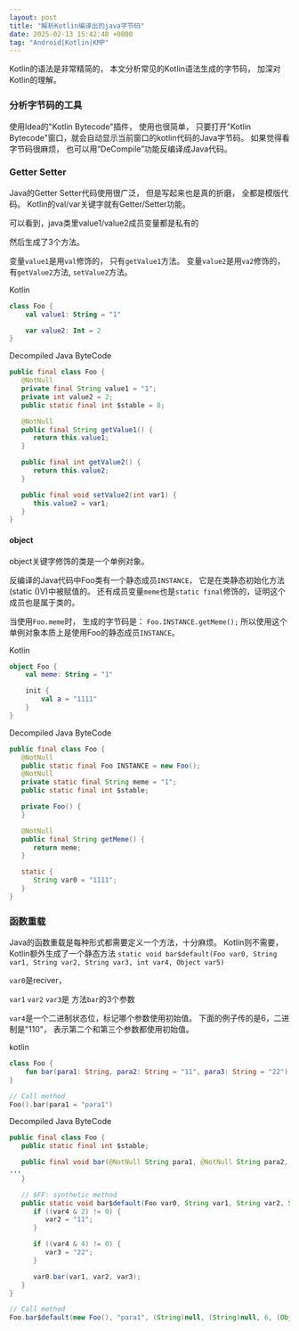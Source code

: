 ```yaml
---
layout: post
title: "解析Kotlin编译出的java字节码"
date: 2025-02-13 15:42:48 +0800
tag: "Android|Kotlin|KMP"
---
```


Kotlin的语法是非常精简的， 本文分析常见的Kotlin语法生成的字节码， 加深对Kotlin的理解。

### 分析字节码的工具
使用Idea的"Kotlin Bytecode"插件， 使用也很简单， 只要打开"Kotlin Bytecode"窗口，就会自动显示当前窗口的kotlin代码的Java字节码。 如果觉得看字节码很麻烦， 也可以用“DeCompile”功能反编译成Java代码。

### Getter Setter
Java的Getter Setter代码使用很广泛， 但是写起来也是真的折磨， 全都是模版代码。
Kotlin的val/var关键字就有Getter/Setter功能。

可以看到，java类里value1/value2成员变量都是私有的

然后生成了3个方法。

变量`value1`是用`val`修饰的， 只有`getValue1`方法。
变量`value2`是用`va2`修饰的， 有`getValue2`方法, `setValue2`方法。

Kotlin
```kotlin
class Foo {
    val value1: String = "1"

    var value2: Int = 2
}
```

Decompiled Java ByteCode

```Java
public final class Foo {
   @NotNull
   private final String value1 = "1";
   private int value2 = 2;
   public static final int $stable = 8;

   @NotNull
   public final String getValue1() {
      return this.value1;
   }

   public final int getValue2() {
      return this.value2;
   }

   public final void setValue2(int var1) {
      this.value2 = var1;
   }
}
```

#### object
object关键字修饰的类是一个单例对象。

反编译的Java代码中Foo类有一个静态成员`INSTANCE`， 它是在类静态初始化方法(static <clinit>()V)中被赋值的。
还有成员变量`meme`也是`static final`修饰的，证明这个成员也是属于类的。

当使用`Foo.meme`时， 生成的字节码是：
`Foo.INSTANCE.getMeme();`
所以使用这个单例对象本质上是使用Foo的静态成员`INSTANCE`。

Kotlin

```kotlin
object Foo {
    val meme: String = "1"

    init {
        val a = "1111"
    }
}
```

Decompiled Java ByteCode

```java
public final class Foo {
   @NotNull
   public static final Foo INSTANCE = new Foo();
   @NotNull
   private static final String meme = "1";
   public static final int $stable;

   private Foo() {
   }

   @NotNull
   public final String getMeme() {
      return meme;
   }

   static {
      String var0 = "1111";
   }
}

```

### 函数重载
Java的函数重载是每种形式都需要定义一个方法，十分麻烦。 
Kotlin则不需要，Kotlin额外生成了一个静态方法
`static void bar$default(Foo var0, String var1, String var2, String var3, int var4, Object var5)`

`var0`是reciver，

`var1` `var2` `var3`是 方法`bar`的3个参数

`var4`是一个二进制状态位，标记哪个参数使用初始值。 下面的例子传的是6，二进制是"110"， 表示第二个和第三个参数都使用初始值。


kotlin
```kotlin
class Foo {
    fun bar(para1: String, para2: String = "11", para3: String = "22") {}
}

// Call method
Foo().bar(para1 = "para1")
```

Decompiled Java ByteCode

```java
public final class Foo {
   public static final int $stable;

   public final void bar(@NotNull String para1, @NotNull String para2, @NotNull String para3) {
... 
   }

   // $FF: synthetic method
   public static void bar$default(Foo var0, String var1, String var2, String var3, int var4, Object var5) {
      if ((var4 & 2) != 0) {
         var2 = "11";
      }

      if ((var4 & 4) != 0) {
         var3 = "22";
      }

      var0.bar(var1, var2, var3);
   }
}

// Call method
Foo.bar$default(new Foo(), "para1", (String)null, (String)null, 6, (Object)null);
```


